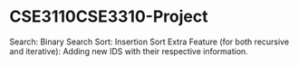 # CSE3110CSE3310-Project

Search: Binary Search
Sort: Insertion Sort
Extra Feature (for both recursive and iterative): Adding new IDS with their respective information.